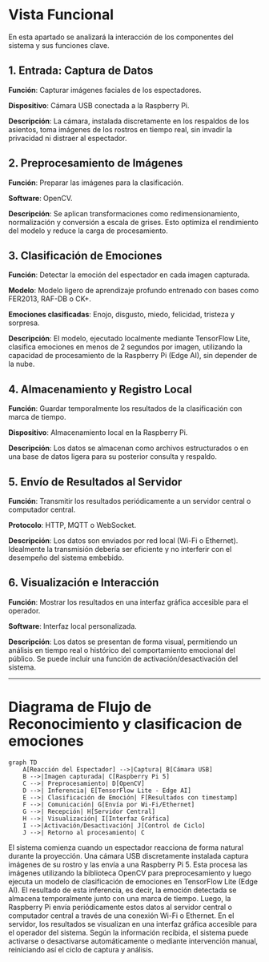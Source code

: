 # Vista Funcional
En esta apartado se analizará la interacción de los componentes del sistema y sus funciones clave.

## 1. Entrada: Captura de Datos
**Función**: Capturar imágenes faciales de los espectadores.

**Dispositivo**: Cámara USB conectada a la Raspberry Pi.

**Descripción**: La cámara, instalada discretamente en los respaldos de los asientos, toma imágenes de los rostros en tiempo real, sin invadir la privacidad ni distraer al espectador.

## 2. Preprocesamiento de Imágenes
**Función**: Preparar las imágenes para la clasificación.

**Software**: OpenCV.

**Descripción**: Se aplican transformaciones como redimensionamiento, normalización y conversión a escala de grises. Esto optimiza el rendimiento del modelo y reduce la carga de procesamiento.


## 3. Clasificación de Emociones
**Función**: Detectar la emoción del espectador en cada imagen capturada.

**Modelo**: Modelo ligero de aprendizaje profundo entrenado con bases como FER2013, RAF-DB o CK+.

**Emociones clasificadas**: Enojo, disgusto, miedo, felicidad, tristeza y sorpresa.

**Descripción**: El modelo, ejecutado localmente mediante TensorFlow Lite, clasifica emociones en menos de 2 segundos por imagen, utilizando la capacidad de procesamiento de la Raspberry Pi (Edge AI), sin depender de la nube.

## 4. Almacenamiento y Registro Local
**Función**: Guardar temporalmente los resultados de la clasificación con marca de tiempo.

**Dispositivo**: Almacenamiento local en la Raspberry Pi.

**Descripción**: Los datos se almacenan como archivos estructurados o en una base de datos ligera para su posterior consulta y respaldo.

## 5. Envío de Resultados al Servidor
**Función**: Transmitir los resultados periódicamente a un servidor central o computador central.

**Protocolo**: HTTP, MQTT o WebSocket.

**Descripción**: Los datos son enviados por red local (Wi-Fi o Ethernet). Idealmente la transmisión debería ser eficiente y no interferir con el desempeño del sistema embebido.

## 6. Visualización e Interacción
**Función**: Mostrar los resultados en una interfaz gráfica accesible para el operador.

**Software**: Interfaz local personalizada.

**Descripción**: Los datos se presentan de forma visual, permitiendo un análisis en tiempo real o histórico del comportamiento emocional del público. Se puede incluir una función de activación/desactivación del sistema.

---

# Diagrama de Flujo de Reconocimiento y clasificacion de emociones

```mermaid
graph TD
    A[Reacción del Espectador] -->|Captura| B[Cámara USB]
    B -->|Imagen capturada| C[Raspberry Pi 5]
    C -->| Preprocesamiento| D[OpenCV]
    D -->| Inferencia| E[TensorFlow Lite - Edge AI]
    E -->| Clasificación de Emoción| F[Resultados con timestamp]
    F -->| Comunicación| G[Envía por Wi-Fi/Ethernet]
    G -->| Recepción| H[Servidor Central]
    H -->| Visualización| I[Interfaz Gráfica]
    I -->|Activación/Desactivación| J[Control de Ciclo]
    J -->| Retorno al procesamiento| C

```

El sistema comienza cuando un espectador reacciona de forma natural durante la proyección. Una cámara USB discretamente instalada captura imágenes de su rostro y las envía a una Raspberry Pi 5. Esta procesa las imágenes utilizando la biblioteca OpenCV para preprocesamiento y luego ejecuta un modelo de clasificación de emociones en TensorFlow Lite (Edge AI). El resultado de esta inferencia, es decir, la emoción detectada se almacena temporalmente junto con una marca de tiempo. Luego, la Raspberry Pi envía periódicamente estos datos al servidor central o computador central a través de una conexión Wi-Fi o Ethernet. En el servidor, los resultados se visualizan en una interfaz gráfica accesible para el operador del sistema. Según la información recibida, el sistema puede activarse o desactivarse automáticamente o mediante intervención manual, reiniciando así el ciclo de captura y análisis.
